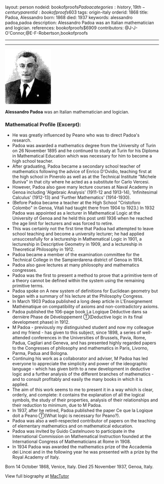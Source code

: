 layout: person
nodeid: bookofproofs$Padoa
categories: history,19th-century
parentid: bookofproofs$603
tags: origin-italy
orderid: 1868
title: Padoa, Alessandro
born: 1868
died: 1937
keywords: alessandro padoa,padoa
description: Alessandro Padoa was an Italian mathematician and logician.
references: bookofproofs$6909
contributors: @J-J-O'Connor,@E-F-Robertson,bookofproofs

---



---

![Padoa.jpg](https://github.com/bookofproofs/bookofproofs.github.io/blob/main/_sources/_assets/images/portraits/Padoa.jpg?raw=true)

**Alessandro Padoa**  was an Italian mathematician and logician.

### Mathematical Profile (Excerpt):
* He was greatly influenced by Peano who was to direct Padoa's research.
* Padoa was awarded a mathematics degree from the University of Turin on 26 November 1895 and he continued to study at Turin for his Diploma in Mathematical Education which was necessary for him to become a high school teacher.
* After graduating, Padoa became a secondary school teacher of mathematics following the advice of Enrico D'Ovidio, teaching first at the high school in Pinerolo as well as at the Technical Institute "Michele Buniva" in that city where he acted as a substitute for Carlo Vercesi.
* However, Padoa also gave many lecture courses at Naval Academy in Genoa including 'Algebraic Analysis' (1911-12 and 1913-14), 'Infinitesimal Calculus' (1912-13) and 'Further Mathematics' (1914-1930).
* (Before Padoa became a teacher at the High School "Cristoforo Colombo" in Genoa, Vitali had taught there from 1904 to 1923.) In 1932 Padoa was appointed as a lecturer in Mathematical Logic at the University of Genoa and he held this post until 1936 when he reached the age limit for lecturers and was forced to retire.
* This was certainly not the first time that Padoa had attempted to leave school teaching and become a university lecturer; he had applied unsuccessfully for a lectureship in Mathematical Logic in 1901, a lectureship in Descriptive Geometry in 1909, and a lectureship in Theoretical Philosophy in 1912.
* Padoa became a member of the examination committee for the Technical College in the Sampierdarena district of Genoa in 1914.
* Padoa also gave lectures at many philosophy and mathematics congresses.
* Padoa was the first to present a method to prove that a primitive term of a theory cannot be defined within the system using the remaining primitive terms.
* Padoa spoke on A new system of definitions for Euclidean geometry but began with a summary of his lecture at the Philosophy Congress.
* In March 1903 Padoa published a long deep article in L'Enseignement Mathématique on compatibility of axioms and non-contradictory axioms.
* Padoa published the 106-page book La Logique Déductive dans sa dernière Phase de Développement Ⓣ(Deductive logic in its final development phase) in 1912.
* M Padoa - previously my distinguished student and now my colleague and my friend - has given to this subject, since 1898, a series of well-attended conferences in the Universities of Brussels, Pavia, Rome, Padua, Cagliari and Geneva, and has presented highly regarded papers to the Congresses of philosophy and mathematics in Paris, Livorno, Parma, Padua and Bologna.
* Continuing his work as a collaborator and adviser, M Padoa has led everyone to appreciate the simplicity and power of the ideographic language - which has given birth to a new development in deductive logic and a further analysis of the different branches of mathematics - and to consult profitably and easily the many books in which it is applied.
* The aim of this work seems to me to present it in a way which is clear, orderly, and complete: it contains the explanation of all the logical symbols, the study of their properties, analysis of their relationships and their reduction to minimum, due to M Padoa.
* In 1937, after he retired, Padoa published the paper Ce que la Logique doit a Peano Ⓣ(What logic is necessary for Peano?).
* Padoa was also a well-respected contributor of papers on the teaching of elementary mathematics and on mathematical education.
* Padoa was invited by Guido Castelnuovo to participate in the International Commission on Mathematical Instruction founded at the International Congress of Mathematicians at Rome in 1908.
* In 1934 Padoa was awarded the mathematics prize of the Accademia dei Lincei and in the following year he was presented with a prize by the Royal Academy of Italy.

Born 14 October 1868, Venice, Italy. Died 25 November 1937, Genoa, Italy.

View full biography at [MacTutor](https://mathshistory.st-andrews.ac.uk/Biographies/Padoa/)
